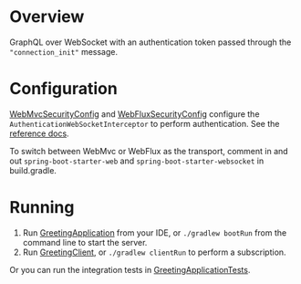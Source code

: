 # Overview

GraphQL over WebSocket with an authentication token passed through the `"connection_init"` message.

# Configuration

[WebMvcSecurityConfig](src/main/java/com/example/greeting/WebMvcSecurityConfig) and 
[WebFluxSecurityConfig](src/main/java/com/example/greeting/WebFluxSecurityConfig) configure the
`AuthenticationWebSocketInterceptor` to perform authentication. See the
[reference docs](https://docs.spring.io/spring-graphql/reference/transports.html#server.interception.websocket).

To switch between WebMvc or WebFlux as the transport, comment in and out
`spring-boot-starter-web` and `spring-boot-starter-websocket` in build.gradle.

# Running

1. Run [GreetingApplication](src/main/java/com/example/greeting/GreetingApplication) from your IDE, or `./gradlew bootRun` from the command line to start the server.
2. Run [GreetingClient](src/main/java/com/example/greeting/GreetingClient), or `./gradlew clientRun` to perform a subscription.

Or you can run the integration tests in [GreetingApplicationTests](src/test/java/com/example/greeting/GreetingApplicationTests).
